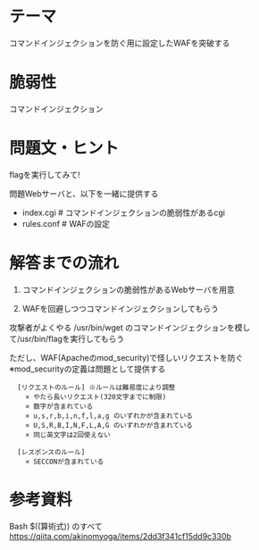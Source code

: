 # テーマ
 コマンドインジェクションを防ぐ用に設定したWAFを突破する

# 脆弱性
 コマンドインジェクション

# 問題文・ヒント
 flagを実行してみて!

 問題Webサーバと、以下を一緒に提供する
 
* index.cgi  # コマンドインジェクションの脆弱性があるcgi
* rules.conf # WAFの設定

# 解答までの流れ

1. コマンドインジェクションの脆弱性があるWebサーバを用意

2. WAFを回避しつつコマンドインジェクションしてもらう

攻撃者がよくやる /usr/bin/wget のコマンドインジェクションを模して/usr/bin/flagを実行してもらう

ただし、WAF(Apacheのmod_security)で怪しいリクエストを防ぐ
※mod_securityの定義は問題として提供する

```
  [リクエストのルール] ※ルールは難易度により調整
    × やたら長いリクエスト(320文字までに制限)
    × 数字が含まれている
    × u,s,r,b,i,n,f,l,a,g のいずれかが含まれている
    × U,S,R,B,I,N,F,L,A,G のいずれかが含まれている
    × 同じ英文字は2回使えない

  [レスポンスのルール]
    × SECCONが含まれている
```

# 参考資料

Bash $((算術式)) のすべて
https://qiita.com/akinomyoga/items/2dd3f341cf15dd9c330b
